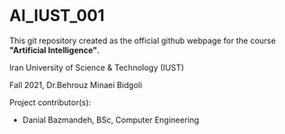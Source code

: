 # AI_IUST_001

This git repository created as the official github webpage for the course **"Artificial Intelligence"**.

Iran University of Science & Technology (IUST)

Fall 2021, Dr.Behrouz Minaei Bidgoli

Project contributor(s):

* Danial Bazmandeh, BSc, Computer Engineering
